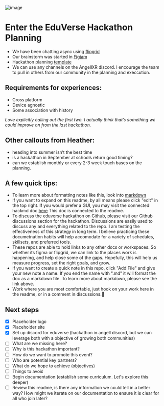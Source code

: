 ![image](https://user-images.githubusercontent.com/63426722/119919639-d6ef1a80-bf38-11eb-97f5-4356d03af6b5.png)
# Enter the EduVerse Hackathon Planning 

- We have been chatting async using [flipgrid](https://flipgrid.com/668a8a2a) 
- Our brainstorm was started in [Figjam](https://www.figma.com/file/TX7WYdWcIVsz9zfSsU55tF/EnterTheEduVerse-planning)
- Hackathon planning [template](https://docs.google.com/document/d/1LnhxAMrmj5bwuEU0h7VMZAIg7UeeVQF3LimUGNbpigE/edit?usp=sharing)
- We can use any channels on the AngellXR discord. I encourage the team to pull in others from our community in the planning and execcution. 

## Requirements for experiences: 
- Cross platform 
- Device agnostic 
- Some association with history 

_Love explicitly calling out the first two. I actually think that’s something we could improve on from the last hackathon._

## Other callouts from Heather:
- heading into summer isn’t the best time 
- is a hackathon in September at schools return good timing?  
- can we establish monthly or every 2-3 week touch bases on the planning. 



## A few quick tips: 
- To learn more about formatting notes like this, look into [markdown](https://www.markdownguide.org/basic-syntax/)
- If you want to expand on this readme, by all means please click "edit" in the top right. If you would prefer a GUI, you may visit the connected hackmd doc [here](https://hackmd.io/@mrmetaverse/eduverseHack) This doc is connected to the readme. 
- To discuss the eduverse hackathon on Github, please visit our Github discussions section for the hackathon. Discussions are easily used to discuss any and everything related to the repo. I am testing the effectiveness of this strategy in long term. I believe practicing these documetnation habits will help accomodate for a variety of schedules, skillsets, and preferred tools. 
- These repos are able to hold links to any other docs or workspaces. So whether its figma or flipgrid, we can link to the places work is happening, and help close some of the gaps. Hopefully, this will help us measure progress, set the right goals, and grow. 
- If you want to create a quick note in this repo, click "Add File" and give your new note a name. If you end the name with ".md" it will format the doc as a markdown file. To learn more about markdown, please see the link above. 
- Work where you are most comfortable, just hook on your work here in the readme, or in a comment in discussions.🥳

## Next steps 
- [x] Placeholder logo 
- [x] Placeholder site
- [x] Set up discord for eduverse (hackathon in angell discord, but we can leverage both with a objective of growing both communities) 
- [ ] What are we missing here? 
- [ ] Why is this hackathon important? 
- [ ] How do we want to promote this event? 
- [ ] Who are potential key partners? 
- [ ] What do we hope to achieve (objectives) 
- [ ] Things to avoid
- [ ] Begin documentation (establish some curriculum. Let's explore this deeper) 
- [ ] Review this readme, is there any information we could tell in a better way? How might we iterate on our documentation to ensure it is clear for all who join later? 
